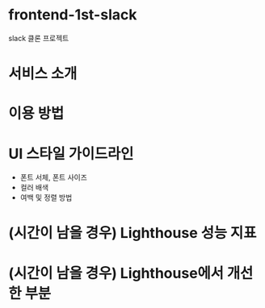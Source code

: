 # frontend-1st-slack
slack 클론 프로젝트

# 서비스 소개

# 이용 방법 

# UI 스타일 가이드라인
- 폰트 서체, 폰트 사이즈
- 컬러 배색
- 여백 및 정렬 방법

# (시간이 남을 경우) Lighthouse 성능 지표
# (시간이 남을 경우) Lighthouse에서 개선한 부분
